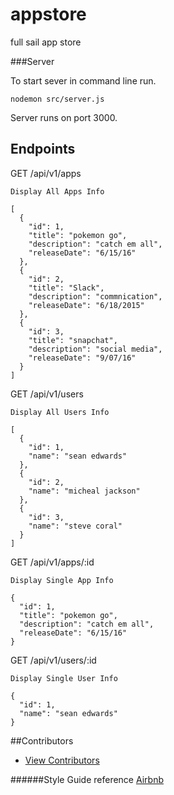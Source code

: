 # appstore
full sail app store

###Server

To start sever in command line run.

```
nodemon src/server.js
```

Server runs on port 3000.


## Endpoints

GET /api/v1/apps

```
Display All Apps Info

[
  {
    "id": 1,
    "title": "pokemon go",
    "description": "catch em all",
    "releaseDate": "6/15/16"
  },
  {
    "id": 2,
    "title": "Slack",
    "description": "commnication",
    "releaseDate": "6/18/2015"
  },
  {
    "id": 3,
    "title": "snapchat",
    "description": "social media",
    "releaseDate": "9/07/16"
  }
]
```

GET /api/v1/users

```
Display All Users Info

[
  {
    "id": 1,
    "name": "sean edwards"
  },
  {
    "id": 2,
    "name": "micheal jackson"
  },
  {
    "id": 3,
    "name": "steve coral"
  }
]
```

GET /api/v1/apps/:id

```
Display Single App Info

{
  "id": 1,
  "title": "pokemon go",
  "description": "catch em all",
  "releaseDate": "6/15/16"
}
```


GET /api/v1/users/:id

```
Display Single User Info

{
  "id": 1,
  "name": "sean edwards"
}
```

##Contributors
- [View Contributors](https://github.com/seanedw1/appstore/graphs/contributors)

######Style Guide reference
[Airbnb](https://github.com/airbnb/javascript)
